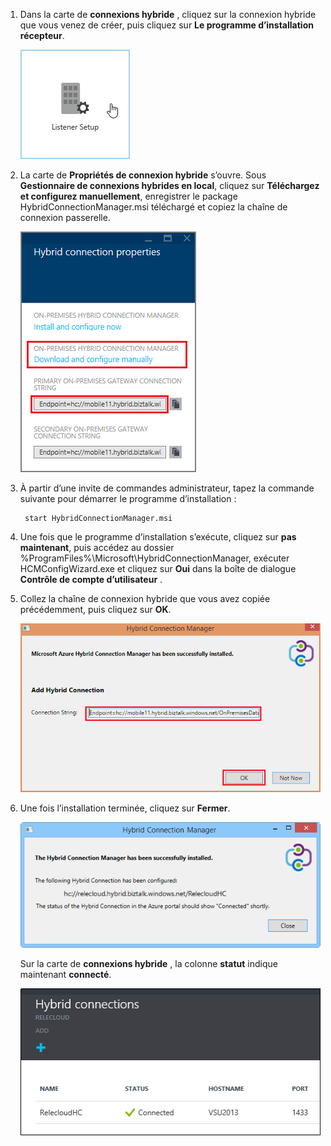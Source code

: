 
1. Dans la carte de **connexions hybride** , cliquez sur la connexion hybride que vous venez de créer, puis cliquez sur **Le programme d’installation récepteur**.
    
    ![Cliquez sur le programme d’installation récepteur](./media/app-service-hybrid-connections-manager-install/D04ClickListenerSetup.png)
    
4. La carte de **Propriétés de connexion hybride** s’ouvre. Sous **Gestionnaire de connexions hybrides en local**, cliquez sur **Téléchargez et configurez manuellement**, enregistrer le package HybridConnectionManager.msi téléchargé et copiez la chaîne de connexion passerelle.
    
    ![Cliquez ici pour installer](./media/app-service-hybrid-connections-manager-install/D05ClickToInstallHCM.png)
    
5. À partir d’une invite de commandes administrateur, tapez la commande suivante pour démarrer le programme d’installation :

        start HybridConnectionManager.msi
 
7. Une fois que le programme d’installation s’exécute, cliquez sur **pas maintenant**, puis accédez au dossier %ProgramFiles%\Microsoft\HybridConnectionManager, exécuter HCMConfigWizard.exe et cliquez sur **Oui** dans la boîte de dialogue **Contrôle de compte d’utilisateur** .
        
7. Collez la chaîne de connexion hybride que vous avez copiée précédemment, puis cliquez sur **OK**. 
    
    ![L’installation](./media/app-service-hybrid-connections-manager-install/D08aHCMInstallManual.png)
    
8. Une fois l’installation terminée, cliquez sur **Fermer**.
    
    ![Cliquez sur Fermer](./media/app-service-hybrid-connections-manager-install/D09HCMInstallComplete.png)
    
    Sur la carte de **connexions hybride** , la colonne **statut** indique maintenant **connecté**. 
    
    ![État connecté](./media/app-service-hybrid-connections-manager-install/D10HCStatusConnected.png)